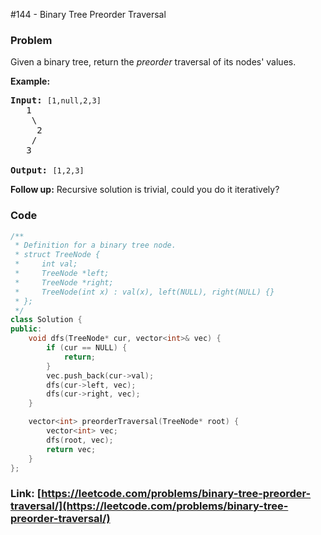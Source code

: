 #144 - Binary Tree Preorder Traversal

### Problem
<p>Given a binary tree, return the <em>preorder</em> traversal of its nodes&#39; values.</p>

<p><strong>Example:</strong></p>

<pre>
<strong>Input:</strong>&nbsp;<code>[1,null,2,3]</code>
   1
    \
     2
    /
   3

<strong>Output:</strong>&nbsp;<code>[1,2,3]</code>
</pre>

<p><strong>Follow up:</strong> Recursive solution is trivial, could you do it iteratively?</p>


### Code
```cpp
/**
 * Definition for a binary tree node.
 * struct TreeNode {
 *     int val;
 *     TreeNode *left;
 *     TreeNode *right;
 *     TreeNode(int x) : val(x), left(NULL), right(NULL) {}
 * };
 */
class Solution {
public:
    void dfs(TreeNode* cur, vector<int>& vec) {
        if (cur == NULL) {
            return;
        } 
        vec.push_back(cur->val);
        dfs(cur->left, vec);
        dfs(cur->right, vec);
    }

    vector<int> preorderTraversal(TreeNode* root) {
        vector<int> vec;
        dfs(root, vec);
        return vec;
    }
};
```
### Link: [https://leetcode.com/problems/binary-tree-preorder-traversal/](https://leetcode.com/problems/binary-tree-preorder-traversal/)
